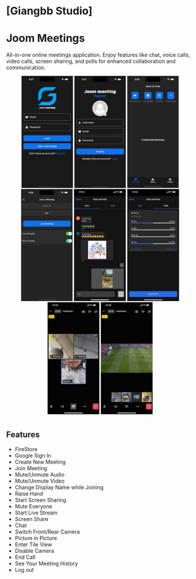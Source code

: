 # [Giangbb Studio]

# Joom Meetings

All-in-one online meetings application. Enjoy features like chat, voice calls, video calls, screen sharing, and polls for enhanced collaboration and communication.

<div class="image-container" align="center">
  <img src="readme/img1.png" alt="Image 1"  height="300">
  <img src="readme/img2.png" alt="Image 2"  height="300">
  <img src="readme/img3.png" alt="Image 3"  height="300">
  <img src="readme/img4.png" alt="Image 4"  height="300">
  <img src="readme/img5.jpg" alt="Image 5"  height="300">
  <img src="readme/img6.jpg" alt="Image 6"  height="300">
  <img src="readme/img7.jpg" alt="Image 7"  height="300">
  <img src="readme/img8.jpg" alt="Image 8"  height="300">
</div>

#

## Features

- FireStore
- Google Sign In
- Create New Meeting
- Join Meeting
- Mute/Unmute Audio
- Mute/Unmute Video
- Change Display Name while Joining
- Raise Hand
- Start Screen Sharing
- Mute Everyone
- Start Live Stream
- Screen Share
- Chat
- Switch Front/Rear Camera
- Picture in Picture
- Enter Tile View
- Disable Camera
- End Call
- See Your Meeting History
- Log out
